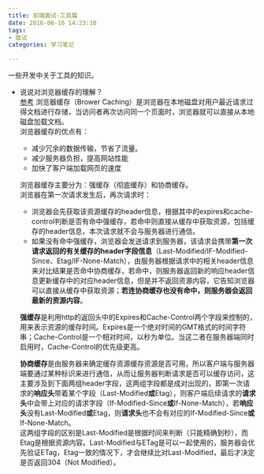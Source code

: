 ```yaml
---
title: 前端面试-工具篇
date: 2016-06-16 14:23:10
tags: 
- 面试
categories: 学习笔记

---
```

一些开发中关于工具的知识。<!-- more -->
- 说说对浏览器缓存的理解？  
	[参考](http://mp.weixin.qq.com/s?__biz=MjM5MTA1MjAxMQ==&mid=2651221145&idx=1&sn=ce8cc0dd80142980026eb156d5b1f269&scene=23&srcid=0617Cw01DNgD2HShv3Og3wWe#rd)
	浏览器缓存（Brower Caching）是浏览器在本地磁盘对用户最近请求过得文档进行存储，当访问者再次访问同一个页面时，浏览器就可以直接从本地磁盘加载文档。  
	浏览器缓存的优点有：
	- 减少冗余的数据传输，节省了流量。
	- 减少服务器负担，提高网站性能
	- 加快了客户端加载网页的速度  
	
	浏览器缓存主要分为：强缓存（彻底缓存）和协商缓存。  
	浏览器在第一次请求发生后，再次请求时：  
	- 浏览器会先获取该资源缓存的header信息，根据其中的expires和cache-control判断是否有命中强缓存，若命中则直接从缓存中获取资源，包括缓存的header信息，本次请求就不会与服务器进行通信。  
	- 如果没有命中强缓存，浏览器会发送请求到服务器，该请求会携带**第一次请求返回的有关缓存的header字段信息**（Last-Modified/IF-Modified-Since、Etag/IF-None-Match），由服务器根据请求中的相关header信息来对比结果是否命中协商缓存，若命中，则服务器返回新的响应header信息更新缓存中的对应header信息，但是并不返回资源内容，它告知浏览器可以直接从缓存中获取资源；**若连协商缓存也没有命中，则服务器会返回最新的资源内容**。

	**强缓存**是利用http的返回头中的Expires和Cache-Control两个字段来控制的，用来表示资源的缓存时间。Expires是一个绝对时间的GMT格式的时间字符串；Cache-Control是一个相对时间，以秒为单位。当这二者在服务器端同时启用时，Cache-Control的优先级更高。  

	**协商缓存**是由服务器来确定缓存资源缓存资源是否可用，所以客户端与服务器端要通过某种标识来进行通信，从而让服务器判断请求是否可以缓存访问，这主要涉及到下面两组header字段，这两组字段都是成对出现的，即第一次请求的**响应头**带着某个字段（Last-Modified**或**Etag），则客户端后续请求的**请求头**中会带上对应的请求字段（If-Modified-Since**或**If-None-Match），若**响应头**没有Last-Modified**或**Etag，则**请求头**也不会有对应的If-Modified-Since**或**If-None-Match。		
	这两组字段的区别是Last-Modified是根据时间来判断（只能精确到秒），而Etag是根据资源内容。Last-Modified与ETag是可以一起使用的，服务器会优先验证ETag，Etag一致的情况下，才会继续比对Last-Modified，最后才决定是否返回304（Not Modified）。
